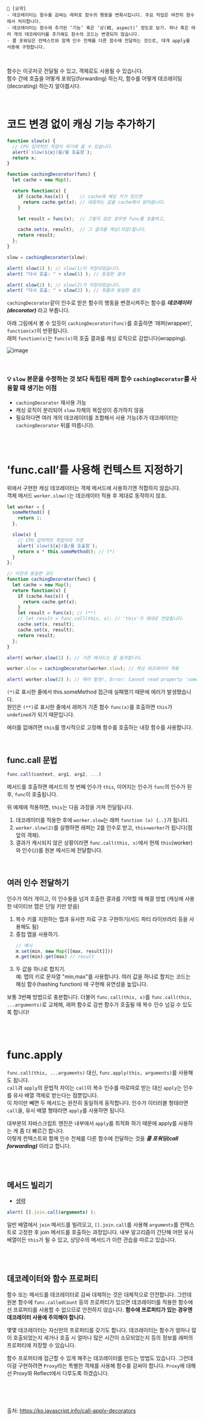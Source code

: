 ```
📍 [요약]
- 데코레이터는 함수를 감싸는 래퍼로 함수의 행동을 변화시킵니다. 주요 작업은 여전히 함수에서 처리합니다.
- 데코레이터는 함수에 추가된 ‘기능’ 혹은 ‘상(相, aspect)’ 정도로 보기. 하나 혹은 여러 개의 데코레이터를 추가해도 함수의 코드는 변경되지 않습니다.
- 콜 포워딩은 컨텍스트와 함께 인수 전체를 다른 함수에 전달하는 것으로, 대개 apply를 사용해 구현합니다.
```
<br/>

함수는 이곳저곳 전달될 수 있고, 객체로도 사용될 수 있습니다.     
함수 간에 호출을 어떻게 포워딩(forwarding) 하는지, 함수를 어떻게 데코레이팅(decorating) 하는지 알아봅시다. 

<br/>

# 코드 변경 없이 캐싱 기능 추가하기
```js
function slow(x) {
  // CPU 집약적인 작업이 여기에 올 수 있습니다.
  alert(`slow(${x})을/를 호출함`);
  return x;
}

function cachingDecorator(func) {
  let cache = new Map();

  return function(x) {
    if (cache.has(x)) {    // cache에 해당 키가 있으면
      return cache.get(x); // 대응하는 값을 cache에서 읽어옵니다.
    }

    let result = func(x);  // 그렇지 않은 경우엔 func를 호출하고,

    cache.set(x, result);  // 그 결과를 캐싱(저장)합니다.
    return result;
  };
}

slow = cachingDecorator(slow);

alert( slow(1) ); // slow(1)이 저장되었습니다.
alert( "다시 호출: " + slow(1) ); // 동일한 결과

alert( slow(2) ); // slow(2)가 저장되었습니다.
alert( "다시 호출: " + slow(2) ); // 윗줄과 동일한 결과
```
`cachingDecorator`같이 인수로 받은 함수의 행동을 변경시켜주는 함수를 ***데코레이터(decorator)*** 라고 부릅니다.    

아래 그림에서 볼 수 있듯이 `cachingDecorator(func)`를 호출하면 ‘래퍼(wrapper)’, `function(x)`이 반환됩니다.    
래퍼 `function(x)`는 `func(x)`의 호출 결과를 캐싱 로직으로 감쌉니다(wrapping).     

![image](https://user-images.githubusercontent.com/50884017/194941567-526aefb3-cc09-4e02-91a3-86edefae629e.png)

<br/>

### 💡 `slow` 본문을 수정하는 것 보다 독립된 래퍼 함수 `cachingDecorator`를 사용할 때 생기는 이점
- `cachingDecorator` 재사용 가능
- 캐싱 로직이 분리되어 `slow` 자체의 복잡성이 증가하지 않음
- 필요하다면 여러 개의 데코레이터를 조합해서 사용 가능(추가 데코레이터는 `cachingDecorator` 뒤를 따릅니다).

<br/><br/>

# 'func.call’를 사용해 컨텍스트 지정하기
위에서 구현한 캐싱 데코레이터는 객체 메서드에 사용하기엔 적합하지 않습니다.    
객체 메서드 `worker.slow()`는 데코레이터 적용 후 제대로 동작하지 않죠.
```js
let worker = {
  someMethod() {
    return 1;
  },

  slow(x) {
    // CPU 집약적인 작업이라 가정
    alert(`slow(${x})을/를 호출함`);
    return x * this.someMethod(); // (*)
  }
};

// 이전과 동일한 코드
function cachingDecorator(func) {
  let cache = new Map();
  return function(x) {
    if (cache.has(x)) {
      return cache.get(x);
    }
    let result = func(x); // (**)
    // let result = func.call(this, x); // 'this'가 제대로 전달됩니다.
    cache.set(x, result);
    cache.set(x, result);
    return result;
  };
}

alert( worker.slow(1) ); // 기존 메서드는 잘 동작합니다.

worker.slow = cachingDecorator(worker.slow); // 캐싱 데코레이터 적용

alert( worker.slow(2) ); // 에러 발생!, Error: Cannot read property 'someMethod' of undefined
```
`(*)`로 표시한 줄에서 this.someMethod 접근에 실패했기 때문에 에러가 발생했습니다.     
원인은 `(**)`로 표시한 줄에서 래퍼가 기존 함수 `func(x)`를 호출하면 `this`가 `undefined`가 되기 때문입니다.  

에러를 없애려면 `this`를 명시적으로 고정해 함수를 호출하는 내장 함수를 사용합니다.

<br>

## func.call 문법
```js
func.call(context, arg1, arg2, ...)
```
메서드를 호출하면 메서드의 첫 번째 인수가 `this`, 이어지는 인수가 `func`의 인수가 된 후, `func`이 호출됩니다.  

위 예제에 적용하면, `this`는 다음 과정을 거쳐 전달됩니다.

1. 데코레이터를 적용한 후에 `worker.slow`는 래퍼 `function (x) {..}`가 됩니다.
2. `worker.slow(2)`를 실행하면 래퍼는 2를 인수로 받고, `this=worker`가 됩니다(점 앞의 객체).
3. 결과가 캐시되지 않은 상황이라면 `func.call(this, x)`에서 현재 `this`(worker)와 인수(`2`)를 원본 메서드에 전달합니다.

<br>

## 여러 인수 전달하기
인수가 여러 개이고, 이 인수들을 넘겨 호출한 결과를 기억할 때 해결 방법 (캐싱에 사용한 네이티브 맵은 단일 키만 받음)
1. 복수 키를 지원하는 맵과 유사한 자료 구조 구현하기(서드 파티 라이브러리 등을 사용해도 됨)
2. 중첩 맵을 사용하기.      
    ```js
    // 예시
    m.set(min, new Map([[max, result]]))
    m.get(min).get(max) // result
    ```
3. 두 값을 하나로 합치기.       
    예: 맵의 키로 문자열 "min,max"를 사용합니다. 여러 값을 하나로 합치는 코드는 해싱 함수(hashing function) 에 구현해 유연성을 높입니다.

보통 3번째 방법으로 충분합니다. 더불어 `func.call(this, x)`를 `func.call(this, ...arguments)`로 교체해, 래퍼 함수로 감싼 함수가 호출될 때 복수 인수 넘길 수 있도록 합니다!

<br/><br/>

# func.apply
`func.call(this, ...arguments)` 대신, `func.apply(this, arguments)`를 사용해도 됩니다.     
`call`과 `apply`의 문법적 차이는 `call`이 복수 인수를 따로따로 받는 대신 `apply`는 인수를 유사 배열 객체로 받는다는 점뿐입니다.     
이 차이만 빼면 두 메서드는 완전히 동일하게 동작합니다. 인수가 이터러블 형태라면 `call`을, 유사 배열 형태라면 `apply`를 사용하면 됩니다.     

대부분의 자바스크립트 엔진은 내부에서 `apply`를 최적화 하기 때문에 apply를 사용하는 게 좀 더 빠르긴 합니다.    
이렇게 컨텍스트와 함께 인수 전체를 다른 함수에 전달하는 것을 ***콜 포워딩(call forwarding)*** 이라고 합니다.

<br/><br/>

## 메서드 빌리기
- [생략](https://ko.javascript.info/call-apply-decorators#method-borrowing)

```js
alert( [].join.call(arguments) );
```
일반 배열에서 `join` 메서드를 빌려오고, `[].join.call`를 사용해 `arguments`를 컨텍스트로 고정한 후 join 메서드를 호출하는 과정입니다.
내부 알고리즘이 간단해 어떤 유사 배열이든 `this`가 될 수 있고, 상당수의 메서드가 이런 관습을 따르고 있습니다.

<br/><br/>

## 데코레이터와 함수 프로퍼티

함수 또는 메서드를 데코레이터로 감싸 대체하는 것은 대체적으로 안전합니다. 
그런데 원본 함수에 `func.calledCount` 등의 프로퍼티가 있으면 데코레이터를 적용한 함수에선 프로퍼티를 사용할 수 없으므로 안전하지 않습니다. 
**함수에 프로퍼티가 있는 경우엔 데코레이터 사용에 주의해야 합니다.**

몇몇 데코레이터는 자신만의 프로퍼티를 갖기도 합니다. 
데코레이터는 함수가 얼마나 많이 호출되었는지 세거나 호출 시 얼마나 많은 시간이 소모되었는지 등의 정보를 래퍼의 프로퍼티에 저장할 수 있습니다.    

함수 프로퍼티에 접근할 수 있게 해주는 데코레이터를 만드는 방법도 있습니다. 그런데 이걸 구현하려면 `Proxy`라는 특별한 객체를 사용해 함수를 감싸야 합니다. `Proxy`에 대해선 Proxy와 Reflect에서 다루도록 하겠습니다.

<br/><br/><br/>

출처: https://ko.javascript.info/call-apply-decorators
